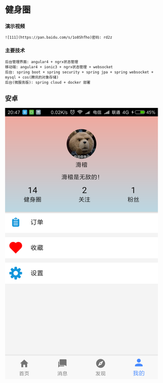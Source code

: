 # 健身圈
### 演示视频
    ![111](https://pan.baidu.com/s/1o8Shfho)密码: rd2z
### 主要技术
    后台管理界面: angular4 + ngrx状态管理
    移动端: angular4 + ionic3 + ngrx状态管理 + websocket
    后台: spring boot + spring security + spring jpa + spring websocket + mysql + cos(腾讯的对象存储)
    后台(微服务版): spring cloud + docker 部署

## 安卓
![我的](https://github.com/LieRabbit/jianshenquan-show/blob/master/android/my.png)